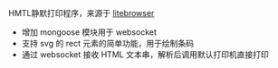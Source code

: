 HMTL静默打印程序，来源于 [litebrowser](https://github.com/litehtml/litebrowser)

* 增加 mongoose 模块用于 websocket
* 支持 svg 的 rect 元素的简单功能，用于绘制条码
* 通过 websocket 接收 HTML 文本串，解析后调用默认打印机直接打印
